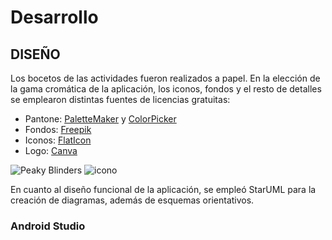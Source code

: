 # Desarrollo

## DISEÑO

Los bocetos de las actividades fueron realizados a papel. En la elección de la gama cromática de la aplicación, los iconos, fondos y el resto de detalles se emplearon distintas fuentes de licencias gratuitas:
  + Pantone: [PaletteMaker](https://palettemaker.com/app) y [ColorPicker](https://imagecolorpicker.com/)
  + Fondos: [Freepik](https://www.freepik.es/)
  + Iconos: [FlatIcon](https://www.flaticon.com/)
  + Logo: [Canva](https://www.canva.com/es_es/)
    
![Peaky Blinders](https://github.com/AndreaCastroBonilla/integracion-dam/assets/96080740/107efdb3-06bf-4897-9802-ac9c00310e8a)
![icono](https://github.com/AndreaCastroBonilla/integracion-dam/assets/96080740/feaff228-ad20-4d7b-b6fa-d33e924cdf45)

En cuanto al diseño funcional de la aplicación, se empleó StarUML para la creación de diagramas, además de esquemas orientativos.

### Android Studio
